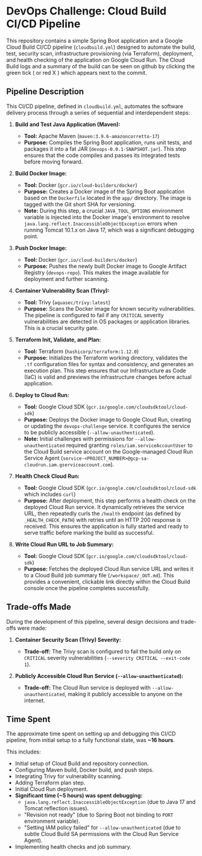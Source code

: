 # DevOps Challenge: Cloud Build CI/CD Pipeline

This repository contains a simple Spring Boot application and a Google Cloud Build CI/CD pipeline (`cloudbuild.yml`) designed to automate the build, test, security scan, infrastructure provisioning (via Terraform), deployment, and health checking of the application on Google Cloud Run. The Cloud Build logs and a summary of the build can be seen on github by clicking the green tick ( or red X ) which appears next to the commit.   



## Pipeline Description

This CI/CD pipeline, defined in `cloudbuild.yml`, automates the software delivery process through a series of sequential and interdependent steps:

1.  **Build and Test Java Application (Maven):**
    * **Tool:** Apache Maven (`maven:3.9.6-amazoncorretto-17`)
    * **Purpose:** Compiles the Spring Boot application, runs unit tests, and packages it into a fat JAR (`devops-0.0.1-SNAPSHOT.jar`). This step ensures that the code compiles and passes its integrated tests before moving forward.

2.  **Build Docker Image:**
    * **Tool:** Docker (`gcr.io/cloud-builders/docker`)
    * **Purpose:** Creates a Docker image of the Spring Boot application based on the `Dockerfile` located in the `app/` directory. The image is tagged with the Git short SHA for versioning.
    * **Note:** During this step, a crucial `JAVA_TOOL_OPTIONS` environment variable is injected into the Docker image's environment to resolve `java.lang.reflect.InaccessibleObjectException` errors when running Tomcat 10.1.x on Java 17, which was a significant debugging point.

3.  **Push Docker Image:**
    * **Tool:** Docker (`gcr.io/cloud-builders/docker`)
    * **Purpose:** Pushes the newly built Docker image to Google Artifact Registry (`devops-repo`). This makes the image available for deployment and further scanning.

4.  **Container Vulnerability Scan (Trivy):**
    * **Tool:** Trivy (`aquasec/trivy:latest`)
    * **Purpose:** Scans the Docker image for known security vulnerabilities. The pipeline is configured to fail if any `CRITICAL` severity vulnerabilities are detected in OS packages or application libraries. This is a crucial security gate.

5.  **Terraform Init, Validate, and Plan:**
    * **Tool:** Terraform (`hashicorp/terraform:1.12.0`)
    * **Purpose:** Initializes the Terraform working directory, validates the `.tf` configuration files for syntax and consistency, and generates an execution plan. This step ensures that our Infrastructure as Code (IaC) is valid and previews the infrastructure changes before actual application.

6.  **Deploy to Cloud Run:**
    * **Tool:** Google Cloud SDK (`gcr.io/google.com/cloudsdktool/cloud-sdk`)
    * **Purpose:** Deploys the Docker image to Google Cloud Run, creating or updating the `devops-challenge` service. It configures the service to be publicly accessible (`--allow-unauthenticated`).
    * **Note:** Initial challenges with permissions for `--allow-unauthenticated` required granting `roles/iam.serviceAccountUser` to the Cloud Build service account on the Google-managed Cloud Run Service Agent (`service-<PROJECT_NUMBER>@gcp-sa-cloudrun.iam.gserviceaccount.com`).

7.  **Health Check Cloud Run:**
    * **Tool:** Google Cloud SDK (`gcr.io/google.com/cloudsdktool/cloud-sdk` which includes `curl`)
    * **Purpose:** After deployment, this step performs a health check on the deployed Cloud Run service. It dynamically retrieves the service URL, then repeatedly curls the `/health` endpoint (as defined by `_HEALTH_CHECK_PATH`) with retries until an HTTP 200 response is received. This ensures the application is fully started and ready to serve traffic before marking the build as successful.

8.  **Write Cloud Run URL to Job Summary:**
    * **Tool:** Google Cloud SDK (`gcr.io/google.com/cloudsdktool/cloud-sdk`)
    * **Purpose:** Fetches the deployed Cloud Run service URL and writes it to a Cloud Build job summary file (`/workspace/_OUT.md`). This provides a convenient, clickable link directly within the Cloud Build console once the pipeline completes successfully.

## Trade-offs Made

During the development of this pipeline, several design decisions and trade-offs were made:

1.  **Container Security Scan (Trivy) Severity:**
    * **Trade-off:** The Trivy scan is configured to fail the build only on `CRITICAL` severity vulnerabilities (`--severity CRITICAL --exit-code 1`).

2.  **Publicly Accessible Cloud Run Service (`--allow-unauthenticated`):**
    * **Trade-off:** The Cloud Run service is deployed with `--allow-unauthenticated`, making it publicly accessible to anyone on the internet.
   

## Time Spent

The approximate time spent on setting up and debugging this CI/CD pipeline, from initial setup to a fully functional state, was **~16 hours**.

This includes:

* Initial setup of Cloud Build and repository connection.
* Configuring Maven build, Docker build, and push steps.
* Integrating Trivy for vulnerability scanning.
* Adding Terraform plan step.
* Initial Cloud Run deployment.
* **Significant time (~5 hours) was spent debugging:**
    * `java.lang.reflect.InaccessibleObjectException` (due to Java 17 and Tomcat reflection issues).
    * "Revision not ready" (due to Spring Boot not binding to `PORT` environment variable).
    * "Setting IAM policy failed" for `--allow-unauthenticated` (due to subtle Cloud Build SA permissions with the Cloud Run Service Agent).
* Implementing health checks and job summary.

